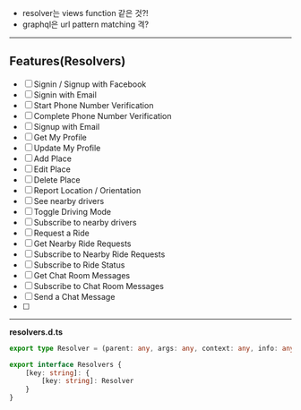 - resolver는 views function 같은 것?!
- graphql은 url pattern matching 격?
----------
## Features(Resolvers)

- [ ] Signin / Signup with Facebook 
- [ ] Signin with Email
- [ ] Start Phone Number Verification
- [ ] Complete Phone Number Verification
- [ ] Signup with Email
- [ ] Get My Profile
- [ ] Update My Profile
- [ ] Add Place
- [ ] Edit Place
- [ ] Delete Place
- [ ] Report Location / Orientation 
- [ ] See nearby drivers
- [ ] Toggle Driving Mode
- [ ] Subscribe to nearby drivers
- [ ] Request a Ride
- [ ] Get Nearby Ride Requests
- [ ] Subscribe to Nearby Ride Requests
- [ ] Subscribe to Ride Status
- [ ] Get Chat Room Messages
- [ ] Subscribe to Chat Room Messages
- [ ] Send a Chat Message
- [ ] 


----------
**resolvers.d.ts**
```typescript
export type Resolver = (parent: any, args: any, context: any, info: any) => any;

export interface Resolvers {
	[key: string]: {
		[key: string]: Resolver
	}
}
```


<!--stackedit_data:
eyJoaXN0b3J5IjpbMTAzNjU2ODg0MiwzMTIxMjQ0LDczNTc5Nz
E1MCwtNDE1MTIwNTYxXX0=
-->